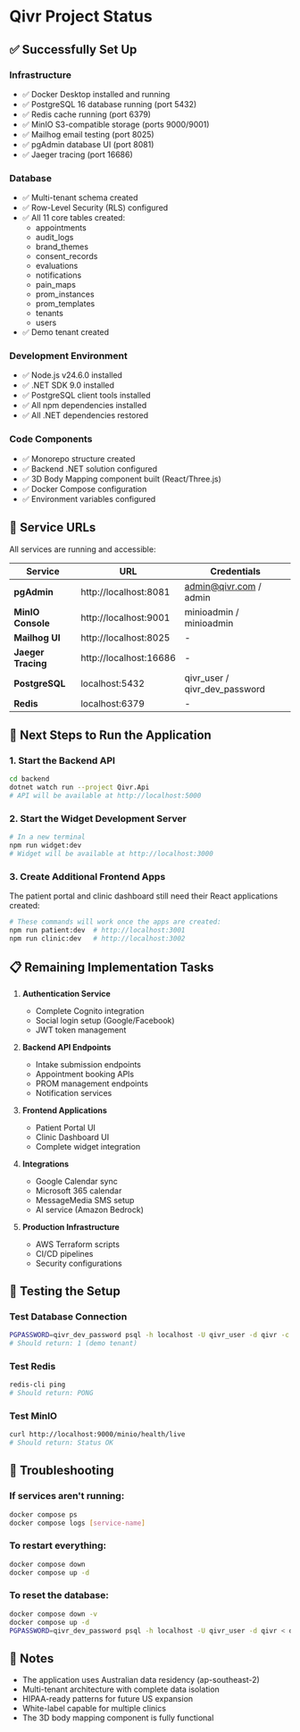 # Qivr Project Status

## ✅ Successfully Set Up

### Infrastructure
- ✅ Docker Desktop installed and running
- ✅ PostgreSQL 16 database running (port 5432)
- ✅ Redis cache running (port 6379)
- ✅ MinIO S3-compatible storage (ports 9000/9001)
- ✅ Mailhog email testing (port 8025)
- ✅ pgAdmin database UI (port 8081)
- ✅ Jaeger tracing (port 16686)

### Database
- ✅ Multi-tenant schema created
- ✅ Row-Level Security (RLS) configured
- ✅ All 11 core tables created:
  - appointments
  - audit_logs
  - brand_themes
  - consent_records
  - evaluations
  - notifications
  - pain_maps
  - prom_instances
  - prom_templates
  - tenants
  - users
- ✅ Demo tenant created

### Development Environment
- ✅ Node.js v24.6.0 installed
- ✅ .NET SDK 9.0 installed
- ✅ PostgreSQL client tools installed
- ✅ All npm dependencies installed
- ✅ All .NET dependencies restored

### Code Components
- ✅ Monorepo structure created
- ✅ Backend .NET solution configured
- ✅ 3D Body Mapping component built (React/Three.js)
- ✅ Docker Compose configuration
- ✅ Environment variables configured

## 🔗 Service URLs

All services are running and accessible:

| Service | URL | Credentials |
|---------|-----|-------------|
| **pgAdmin** | http://localhost:8081 | admin@qivr.com / admin |
| **MinIO Console** | http://localhost:9001 | minioadmin / minioadmin |
| **Mailhog UI** | http://localhost:8025 | - |
| **Jaeger Tracing** | http://localhost:16686 | - |
| **PostgreSQL** | localhost:5432 | qivr_user / qivr_dev_password |
| **Redis** | localhost:6379 | - |

## 🚀 Next Steps to Run the Application

### 1. Start the Backend API
```bash
cd backend
dotnet watch run --project Qivr.Api
# API will be available at http://localhost:5000
```

### 2. Start the Widget Development Server
```bash
# In a new terminal
npm run widget:dev
# Widget will be available at http://localhost:3000
```

### 3. Create Additional Frontend Apps
The patient portal and clinic dashboard still need their React applications created:
```bash
# These commands will work once the apps are created:
npm run patient:dev  # http://localhost:3001
npm run clinic:dev   # http://localhost:3002
```

## 📋 Remaining Implementation Tasks

1. **Authentication Service** 
   - Complete Cognito integration
   - Social login setup (Google/Facebook)
   - JWT token management

2. **Backend API Endpoints**
   - Intake submission endpoints
   - Appointment booking APIs
   - PROM management endpoints
   - Notification services

3. **Frontend Applications**
   - Patient Portal UI
   - Clinic Dashboard UI
   - Complete widget integration

4. **Integrations**
   - Google Calendar sync
   - Microsoft 365 calendar
   - MessageMedia SMS setup
   - AI service (Amazon Bedrock)

5. **Production Infrastructure**
   - AWS Terraform scripts
   - CI/CD pipelines
   - Security configurations

## 🧪 Testing the Setup

### Test Database Connection
```bash
PGPASSWORD=qivr_dev_password psql -h localhost -U qivr_user -d qivr -c "SELECT COUNT(*) FROM qivr.tenants;"
# Should return: 1 (demo tenant)
```

### Test Redis
```bash
redis-cli ping
# Should return: PONG
```

### Test MinIO
```bash
curl http://localhost:9000/minio/health/live
# Should return: Status OK
```

## 🐛 Troubleshooting

### If services aren't running:
```bash
docker compose ps
docker compose logs [service-name]
```

### To restart everything:
```bash
docker compose down
docker compose up -d
```

### To reset the database:
```bash
docker compose down -v
docker compose up -d
PGPASSWORD=qivr_dev_password psql -h localhost -U qivr_user -d qivr < database/schemas/001_initial_schema.sql
```

## 📝 Notes

- The application uses Australian data residency (ap-southeast-2)
- Multi-tenant architecture with complete data isolation
- HIPAA-ready patterns for future US expansion
- White-label capable for multiple clinics
- The 3D body mapping component is fully functional
